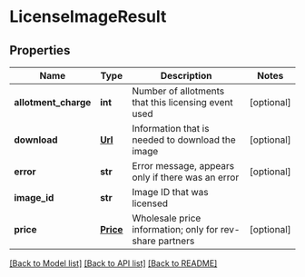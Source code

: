 # LicenseImageResult

## Properties
Name | Type | Description | Notes
------------ | ------------- | ------------- | -------------
**allotment_charge** | **int** | Number of allotments that this licensing event used | [optional] 
**download** | [**Url**](Url.md) | Information that is needed to download the image | [optional] 
**error** | **str** | Error message, appears only if there was an error | [optional] 
**image_id** | **str** | Image ID that was licensed | 
**price** | [**Price**](Price.md) | Wholesale price information; only for rev-share partners | [optional] 

[[Back to Model list]](../README.md#documentation-for-models) [[Back to API list]](../README.md#documentation-for-api-endpoints) [[Back to README]](../README.md)


